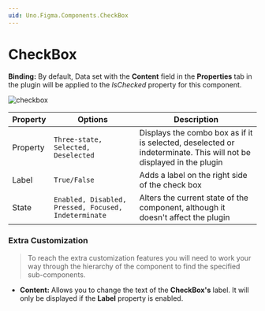 ```yaml
---
uid: Uno.Figma.Components.CheckBox
---
```


# CheckBox

**Binding:** By default, Data set with the **Content** field in the **Properties** tab in the plugin will be applied to the *IsChecked* property for this component.

![checkbox](./images/checkbox.png)

| Property | Options                                              | Description                                                  |
| -------- | ---------------------------------------------------- | ------------------------------------------------------------ |
| Property | `Three-state, Selected, Deselected`                  | Displays the combo box as if it is selected, deselected or indeterminate. This will not be displayed in the plugin |
| Label    | `True/False`                                         | Adds a label on the right side of the check box              |
| State    | `Enabled, Disabled, Pressed, Focused, Indeterminate` | Alters the current state of the component, although it doesn't affect the plugin |

### Extra Customization

> To reach the extra customization features you will need to work your way through the hierarchy of the component to find the specified sub-components.  

- **Content:** Allows you to change the text of the **CheckBox's** label. It will only be displayed if  the **Label** property is enabled.